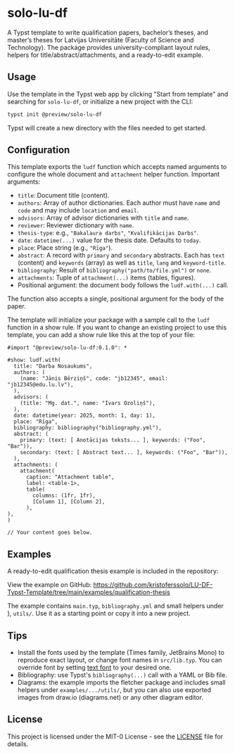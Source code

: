 # solo-lu-df

A Typst template to write qualification papers, bachelor’s theses, and master’s
theses for Latvijas Universitāte (Faculty of Science and Technology).
The package provides university-compliant layout rules, helpers for
title/abstract/attachments, and a ready-to-edit example.

## Usage

Use the template in the Typst web app by clicking "Start from template" and
searching for `solo-lu-df`, or initialize a new project with the CLI:

```sh
typst init @preview/solo-lu-df
```

Typst will create a new directory with the files needed to get started.

## Configuration

This template exports the `ludf` function which accepts named arguments to
configure the whole document and `attachment` helper function. Important arguments:

- `title`: Document title (content).
- `authors`: Array of author dictionaries. Each author must have `name` and
  `code` and may include `location` and `email`.
- `advisors`: Array of advisor dictionaries with `title` and `name`.
- `reviewer`: Reviewer dictionary with `name`.
- `thesis-type`: e.g., `"Bakalaura darbs"`, `"Kvalifikācijas Darbs"`.
- `date`: `datetime(...)` value for the thesis date. Defaults to `today`.
- `place`: Place string (e.g., `"Rīga"`).
- `abstract`: A record with `primary` and `secondary` abstracts. Each has
  `text` (content) and `keywords` (array) as well as `title`, `lang` and `keyword-title`.
- `bibliography`: Result of `bibliography("path/to/file.yml")` or `none`.
- `attachments`: Tuple of `attachment(...)` items (tables, figures).
- Positional argument: the document body follows the `ludf.with(...)` call.

The function also accepts a single, positional argument for the body of the paper.

The template will initialize your package with a sample call to the `ludf`
function in a show rule. If you want to change an existing project to use this
template, you can add a show rule like this at the top of your file:

```typst
#import "@preview/solo-lu-df:0.1.0": *

#show: ludf.with(
  title: "Darba Nosaukums",
  authors: (
    (name: "Jānis Bērziņš", code: "jb12345", email: "jb12345@edu.lu.lv"),
  ),
  advisors: (
    (title: "Mg. dat.", name: "Ivars Ozoliņš"),
  ),
  date: datetime(year: 2025, month: 1, day: 1),
  place: "Rīga",
  bibliography: bibliography("bibliography.yml"),
  abstract: (
    primary: (text: [ Anotācijas teksts... ], keywords: ("Foo", "Bar")),
    secondary: (text: [ Abstract text... ], keywords: ("Foo", "Bar")),
  ),
  attachments: (
    attachment(
      caption: "Attachment table",
      label: <table-1>,
      table(
        columns: (1fr, 1fr),
        [Column 1], [Column 2],
      ),
),
)

// Your content goes below.
```

## Examples

A ready-to-edit qualification thesis example is included in the repository:

View the example on GitHub: <https://github.com/kristoferssolo/LU-DF-Typst-Template/tree/main/examples/qualification-thesis>

The example contains `main.typ`, `bibliography.yml` and small helpers under
    ),
`utils/`. Use it as a starting point or copy it into a new project.

## Tips

- Install the fonts used by the template (Times family, JetBrains Mono) to
  reproduce exact layout, or change font names in `src/lib.typ`. You can
  override font by setting [text font](https://typst.app/docs/reference/text/text#parameters-font) to your desired one.
- Bibliography: use Typst's `bibliography(...)` call with a YAML or Bib file.
- Diagrams: the example imports the fletcher package and includes small
  helpers under `examples/.../utils/`, but you can also use exported
    images from draw.io (diagrams.net) or any other diagram editor.

## License

This project is licensed under the MIT-0 License - see the [LICENSE](./LICENSE) file for details.
